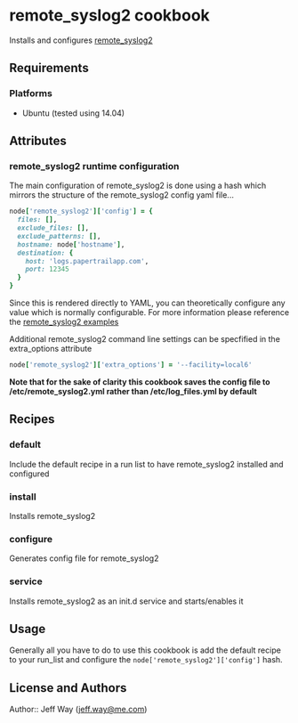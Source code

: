 remote_syslog2 cookbook
=======================
Installs and configures [remote_syslog2](https://github.com/papertrail/remote_syslog2)

Requirements
------------
### Platforms
- Ubuntu (tested using 14.04)

Attributes
----------
### remote_syslog2 runtime configuration
The main configuration of remote_syslog2 is done using a hash which mirrors the structure of the remote_syslog2 config yaml file...

```ruby
node['remote_syslog2']['config'] = {
  files: [],
  exclude_files: [],
  exclude_patterns: [],
  hostname: node['hostname'],
  destination: {
    host: 'logs.papertrailapp.com',
    port: 12345
  }
}
```

Since this is rendered directly to YAML, you can theoretically configure any value which is normally configurable. For more information please reference the [remote_syslog2 examples](https://github.com/papertrail/remote_syslog2/tree/master/examples)

Additional remote_syslog2 command line settings can be specfified in the extra_options attribute

```ruby
node['remote_syslog2']['extra_options'] = '--facility=local6'
```

**Note that for the sake of clarity this cookbook saves the config file to /etc/remote_syslog2.yml rather than /etc/log_files.yml by default**

Recipes
-------
### default
Include the default recipe in a run list to have remote_syslog2 installed and configured

### install
Installs remote_syslog2

### configure
Generates config file for remote_syslog2

### service
Installs remote_syslog2 as an init.d service and starts/enables it

Usage
-----
Generally all you have to do to use this cookbook is add the default recipe to your run_list and configure the `node['remote_syslog2']['config']` hash.

License and Authors
-------------------
Author:: Jeff Way (<jeff.way@me.com>)
